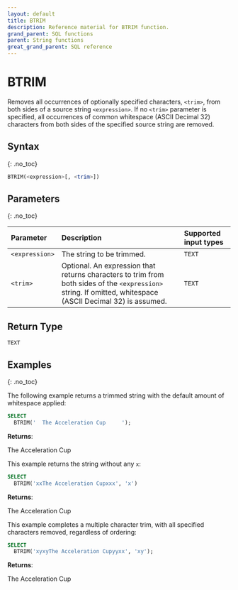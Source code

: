```yaml
---
layout: default
title: BTRIM
description: Reference material for BTRIM function.
grand_parent: SQL functions
parent: String functions
great_grand_parent: SQL reference
---
```


# BTRIM

Removes all occurrences of optionally specified characters, `<trim>`, from both sides of a source string `<expression>`. If no `<trim>` parameter is specified, all occurrences of common whitespace (ASCII Decimal 32) characters from both sides of the specified source string are removed.

## Syntax
{: .no_toc}

```sql
BTRIM(<expression>[, <trim>])
```

## Parameters
{: .no_toc}

| Parameter        | Description                | Supported input types | 
| :--------------- | :------------------------- | :----------|
| `<expression>`  | The string to be trimmed. | `TEXT` | 
| `<trim>` | Optional. An expression that returns characters to trim from both sides of the `<expression>` string. If omitted, whitespace (ASCII Decimal 32) is assumed. | `TEXT` | 

## Return Type
`TEXT`

## Examples
{: .no_toc}

The following example returns a trimmed string with the default amount of whitespace applied: 

```sql
SELECT
  BTRIM('  The Acceleration Cup     ');
```
**Returns**:

The Acceleration Cup

This example returns the string without any `x`: 
```sql
SELECT
  BTRIM('xxThe Acceleration Cupxxx', 'x') 
```

**Returns**:

The Acceleration Cup

This example completes a multiple character trim, with all specified characters removed, regardless of ordering:

```sql
SELECT
  BTRIM('xyxyThe Acceleration Cupyyxx', 'xy');
```

**Returns**:

The Acceleration Cup